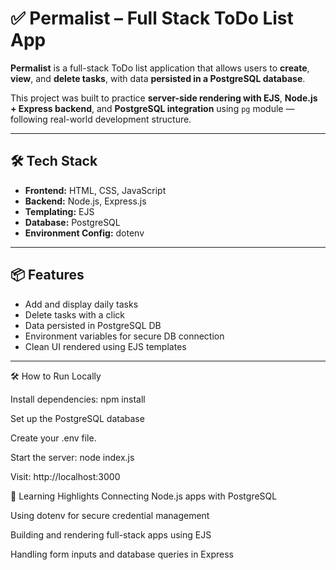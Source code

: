 # ✅ Permalist – Full Stack ToDo List App

**Permalist** is a full-stack ToDo list application that allows users to **create**, **view**, and **delete tasks**, with data **persisted in a PostgreSQL database**.

This project was built to practice **server-side rendering with EJS**, **Node.js + Express backend**, and **PostgreSQL integration** using `pg` module — following real-world development structure.

---

## 🛠️ Tech Stack

- **Frontend:** HTML, CSS, JavaScript
- **Backend:** Node.js, Express.js
- **Templating:** EJS
- **Database:** PostgreSQL
- **Environment Config:** dotenv

---

## 📦 Features

- Add and display daily tasks
- Delete tasks with a click
- Data persisted in PostgreSQL DB
- Environment variables for secure DB connection
- Clean UI rendered using EJS templates

---

🛠️ How to Run Locally

Install dependencies:
npm install

Set up the PostgreSQL database

Create your .env file.

Start the server:
node index.js

Visit:
http://localhost:3000

📘 Learning Highlights
Connecting Node.js apps with PostgreSQL

Using dotenv for secure credential management

Building and rendering full-stack apps using EJS

Handling form inputs and database queries in Express
